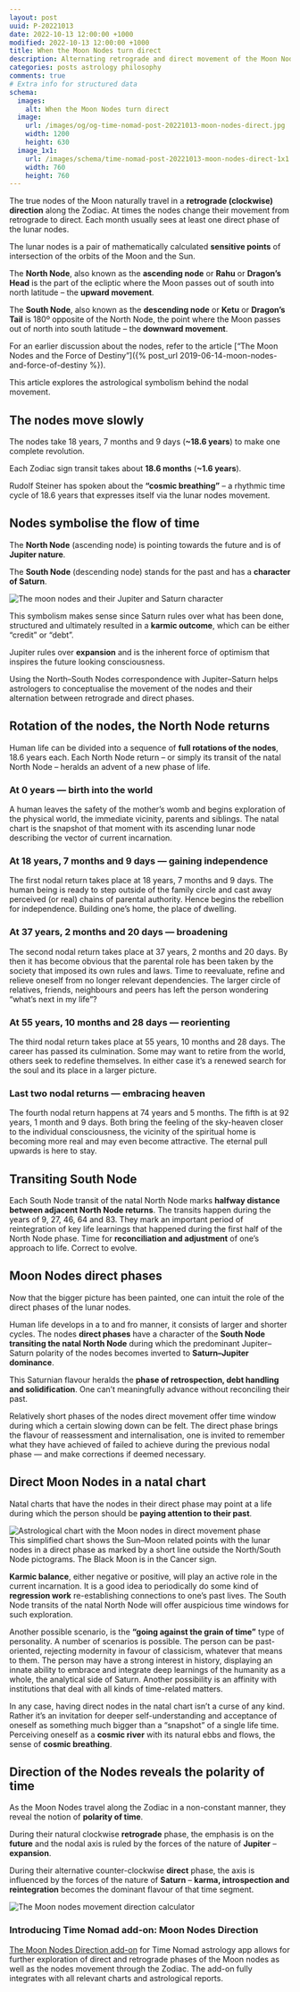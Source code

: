```yaml
---
layout: post
uuid: P-20221013
date: 2022-10-13 12:00:00 +1000
modified: 2022-10-13 12:00:00 +1000
title: When the Moon Nodes turn direct
description: Alternating retrograde and direct movement of the Moon Nodes reveals polarity of the flow of time. Symbolism behind the transiting nodes. Interpreting direct lunar nodes in natal astrological charts.
categories: posts astrology philosophy
comments: true
# Extra info for structured data
schema:
  images:
    alt: When the Moon Nodes turn direct
  image:
    url: /images/og/og-time-nomad-post-20221013-moon-nodes-direct.jpg
    width: 1200
    height: 630
  image_1x1:
    url: /images/schema/time-nomad-post-20221013-moon-nodes-direct-1x1.jpg
    width: 760
    height: 760
---
```


The true nodes of the Moon naturally travel in a **retrograde (clockwise) direction** along the Zodiac. At times the nodes change their movement from retrograde to direct. Each month usually sees at least one direct phase of the lunar nodes.

The lunar nodes is a pair of mathematically calculated **sensitive points** of intersection of the orbits of the Moon and the Sun. 

The **North Node**, also known as the **ascending node** or **Rahu** or **Dragon’s Head** is the part of the ecliptic where the Moon passes out of south into north latitude – the **upward movement**.

The **South Node**, also known as the **descending node** or **Ketu** or **Dragon’s Tail** is 180º opposite of the North Node, the point where the Moon passes out of north into south latitude – the **downward movement**.

For an earlier discussion about the nodes, refer to the article [“The Moon Nodes and the Force of Destiny”]({% post_url 2019-06-14-moon-nodes-and-force-of-destiny %}).

This article explores the astrological symbolism behind the nodal movement.

## The nodes move slowly

The nodes take 18 years, 7 months and 9 days (**\~18.6 years**) to make one complete revolution. 

Each Zodiac sign transit takes about **18.6 months** (**\~1.6 years**). 

Rudolf Steiner has spoken about the **“cosmic breathing”** – a rhythmic time cycle of 18.6 years that expresses itself via the lunar nodes movement.

## Nodes symbolise the flow of time

The **North Node** (ascending node) is pointing towards the future and is of **Jupiter nature**. 

The **South Node** (descending node) stands for the past and has a **character of Saturn**. 

<img loading="lazy" src="/images/illustrations/astrology-lunar-nodes-jupiter-saturn-time.png" srcset="/images/illustrations/astrology-lunar-nodes-jupiter-saturn-time.png 1x, /images/illustrations/astrology-lunar-nodes-jupiter-saturn-time@2x.png 2x, /images/illustrations/astrology-lunar-nodes-jupiter-saturn-time@3x.png 3x" alt="The moon nodes and their Jupiter and Saturn character">

This symbolism makes sense since Saturn rules over what has been done, structured and ultimately resulted in a **karmic outcome**, which can be either “credit” or “debt”.

Jupiter rules over **expansion** and is the inherent force of optimism that inspires the future looking consciousness.

Using the North–South Nodes correspondence with Jupiter–Saturn helps astrologers to conceptualise the movement of the nodes and their alternation between retrograde and direct phases.

## Rotation of the nodes, the North Node returns

Human life can be divided into a sequence of **full rotations of the nodes**, 18.6 years each. Each North Node return – or simply its transit of the natal North Node – heralds an advent of a new phase of life.

### At 0 years — birth into the world

A human leaves the safety of the mother’s womb and begins exploration of the physical world, the immediate vicinity, parents and siblings. The natal chart is the snapshot of that moment with its ascending lunar node describing the vector of current incarnation.

### At 18 years, 7 months and 9 days — gaining independence

The first nodal return takes place at 18 years, 7 months and 9 days. The human being is ready to step outside of the family circle and cast away perceived (or real) chains of parental authority. Hence begins the rebellion for independence. Building one’s home, the place of dwelling.

### At 37 years, 2 months and 20 days — broadening

The second nodal return takes place at 37 years, 2 months and 20 days. By then it has become obvious that the parental role has been taken by the society that imposed its own rules and laws. Time to reevaluate, refine and relieve oneself from no longer relevant dependencies. The larger circle of relatives, friends, neighbours and peers has left the person wondering “what’s next in my life”?

### At 55 years, 10 months and 28 days — reorienting

The third nodal return takes place at 55 years, 10 months and 28 days. The career has passed its culmination. Some may want to retire from the world, others seek to redefine themselves. In either case it’s a renewed search for the soul and its place in a larger picture.

### Last two nodal returns — embracing heaven

The fourth nodal return happens at 74 years and 5 months. The fifth is at 92 years, 1 month and 9 days. Both bring the feeling of the sky-heaven closer to the individual consciousness, the vicinity of the spiritual home is becoming more real and may even become attractive. The eternal pull upwards is here to stay.

## Transiting South Node

Each South Node transit of the natal North Node marks **halfway distance between adjacent North Node returns**. The transits happen during the years of 9, 27, 46, 64 and 83. They mark an important period of reintegration of key life learnings that happened during the first half of the North Node phase. Time for **reconciliation and adjustment** of one’s approach to life. Correct to evolve.

## Moon Nodes direct phases

Now that the bigger picture has been painted, one can intuit the role of the direct phases of the lunar nodes. 

Human life develops in a to and fro manner, it consists of larger and shorter cycles. The nodes **direct phases** have a character of the **South Node transiting the natal North Node** during which the predominant Jupiter–Saturn polarity of the nodes becomes inverted to **Saturn–Jupiter dominance**.

This Saturnian flavour heralds the **phase of retrospection, debt handling and solidification**. One can’t meaningfully advance without reconciling their past.

Relatively short phases of the nodes direct movement offer time window during which a certain slowing down can be felt. The direct phase brings the flavour of reassessment and internalisation, one is invited to remember what they have achieved of failed to achieve during the previous nodal phase — and make corrections if deemed necessary.

## Direct Moon Nodes in a natal chart

Natal charts that have the nodes in their direct phase may point at a life during which the person should be **paying attention to their past**. 

<div class="container post-pullout-box">
  <div class="row">
    <div class="col-12">
      <div class="row">
      	<img loading="lazy" src="/images/charts/time-nomad-chart-moon-nodes-direct-01.jpg" alt="Astrological chart with the Moon nodes in direct movement phase">
      </div>
    </div>
  </div>
  <div class="row">
    <div class="col-12">
      <div class="row text-photo-caption-serif">
		This simplified chart shows the Sun–Moon related points with the lunar nodes in a direct phase as marked by a short line outside the North/South Node pictograms. The Black Moon is in the Cancer sign.
      </div>
    </div>
  </div>
</div>
<div class="float-clear"></div>

**Karmic balance**, either negative or positive, will play an active role in the current incarnation. It is a good idea to periodically do some kind of **regression work** re-establishing connections to one’s past lives. The South Node transits of the natal North Node will offer auspicious time windows for such exploration.

Another possible scenario, is the **“going against the grain of time”** type of personality.  A number of scenarios is possible. The person can be past-oriented, rejecting modernity in favour of classicism, whatever that means to them. The person may have a strong interest in history, displaying an innate ability to embrace and integrate deep learnings of the humanity as a whole, the analytical side of Saturn. Another possibility is an affinity with institutions that deal with all kinds of time-related matters.

In any case, having direct nodes in the natal chart isn’t a curse of any kind. Rather it’s an invitation for deeper self-understanding and acceptance of oneself as something much bigger than a “snapshot” of a single life time. Perceiving oneself as a **cosmic river** with its natural ebbs and flows, the sense of **cosmic breathing**.

## Direction of the Nodes reveals the polarity of time

As the Moon Nodes travel along the Zodiac in a non-constant manner, they reveal the notion of **polarity of time**. 

During their natural clockwise **retrograde** phase, the emphasis is on the **future** and the nodal axis is ruled by the forces of the nature of **Jupiter** – **expansion**.

During their alternative counter-clockwise **direct** phase, the axis is influenced by the forces of the nature of **Saturn** – **karma, introspection and reintegration** becomes the dominant flavour of that time segment.

<div class="container doc-ref-box">
  <div class="row">
    <div class="col-3">
      <div class="row">
        <img loading="lazy" class="post-icon" src="/images/schema/time-nomad-docs-moon-nodes-direction-1x1.jpg" alt="The Moon nodes movement direction calculator">
      </div>
    </div>
    <div class="col-9">
      <div class="row">
        <h3>Introducing Time Nomad add-on: Moon Nodes Direction</h3>
        <p><a href="/documentation/moon-nodes-direction-calculator.html">The Moon Nodes Direction add-on</a> for Time Nomad astrology app allows for further exploration of direct and retrograde phases of the Moon nodes as well as the nodes movement through the Zodiac. The add-on fully integrates with all relevant charts and astrological reports.</p>
      </div>
    </div>
  </div>
</div>
<div class="float-clear"></div>